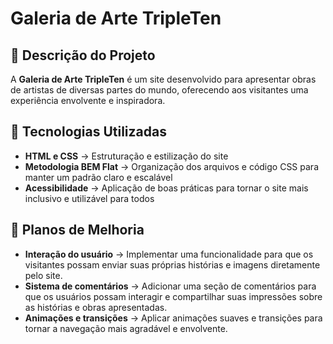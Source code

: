 # Galeria de Arte TripleTen

## 📌 Descrição do Projeto

A **Galeria de Arte TripleTen** é um site desenvolvido para apresentar obras de artistas de diversas partes do mundo, oferecendo aos visitantes uma experiência envolvente e inspiradora.

## 🚀 Tecnologias Utilizadas

- **HTML e CSS** → Estruturação e estilização do site
- **Metodologia BEM Flat** → Organização dos arquivos e código CSS para manter um padrão claro e escalável
- **Acessibilidade** → Aplicação de boas práticas para tornar o site mais inclusivo e utilizável para todos

## 🔧 Planos de Melhoria

- **Interação do usuário** → Implementar uma funcionalidade para que os visitantes possam enviar suas próprias histórias e imagens diretamente pelo site.
- **Sistema de comentários** → Adicionar uma seção de comentários para que os usuários possam interagir e compartilhar suas impressões sobre as histórias e obras apresentadas.
- **Animações e transições** → Aplicar animações suaves e transições para tornar a navegação mais agradável e envolvente.
